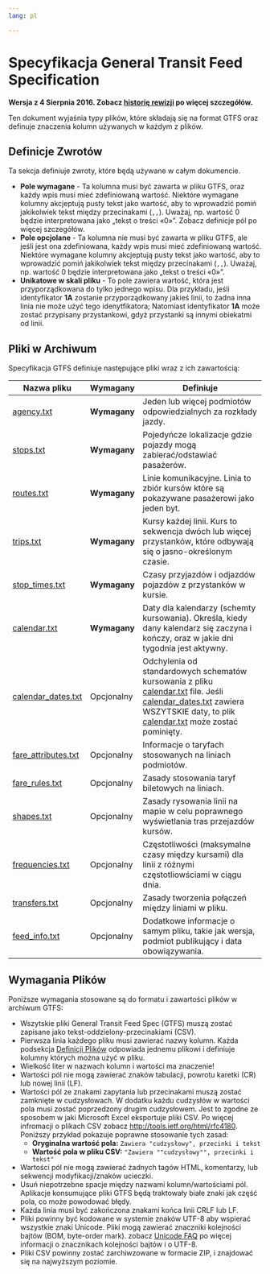 ```yaml
---
lang: pl

---
```

# Specyfikacja General Transit Feed Specification

**Wersja z 4 Sierpnia 2016. Zobacz [historię rewizji](https://github.com/google/transit/blob/master/gtfs/CHANGES.md) po więcej szczegółów.**

Ten dokument wyjaśnia typy plików, które składają się na format GTFS oraz definuje znaczenia kolumn używanych w każdym z plików.

## Definicje Zwrotów

Ta sekcja definiuje zwroty, które będą używane w całym dokumencie.

* **Pole wymagane** - Ta kolumna musi być zawarta w pliku GTFS, oraz każdy wpis musi mieć zdefiniowaną wartość. Niektóre wymagane kolumny akcjeptują pusty tekst jako wartość, aby to wprowadzić pomiń jakikolwiek tekst między przecinakami (`,,`). Uważaj, np. wartość 0 będzie interpretowana jako „tekst o treści «0»”. Zobacz definicje pól po więcej szczegółów.
* **Pole opcjolane** - Ta kolumna nie musi być zawarta w pliku GTFS, ale jeśli jest ona zdefiniowana, każdy wpis musi mieć zdefiniowaną wartość. Niektóre wymagane kolumny akcjeptują pusty tekst jako wartość, aby to wprowadzić pomiń jakikolwiek tekst między przecinakami (`,,`). Uważaj, np. wartość 0 będzie interpretowana jako „tekst o treści «0»”.
* **Unikatowe w skali pliku** - To pole zawiera wartość, która jest przyporządkowana do tylko jednego wpisu. Dla przykładu, jeśli identyfikator **1A** zostanie przyporządkowany jakieś linii, to żadna inna linia nie może użyć tego idenytfikatora; Natomiast identyfikator **1A** może zostać przypisany przystankowi, gdyż przystanki są innymi obiekatmi od linii.

## Pliki w Archiwum

Specyfikacja GTFS definiuje następujące pliki wraz z ich zawartością:

|  Nazwa pliku | Wymagany | Definiuje |
|  ------ | ------ | ------ |
|  [agency.txt](#agency) | **Wymagany** | Jeden lub więcej podmiotów odpowiedzialnych za rozkłady jazdy. |
|  [stops.txt](#stops) | **Wymagany** | Pojedyńcze lokalizacje gdzie pojazdy mogą zabierać/odstawiać pasażerów. |
|  [routes.txt](#routes) | **Wymagany** | Linie komunikacyjne. Linia to zbiór kursów które są pokazywane pasażerowi jako jeden byt. |
|  [trips.txt](#trips)  | **Wymagany** | Kursy każdej linii. Kurs to sekwencja dwóch lub więcej przystanków, które odbywają się o jasno-określonym czasie. |
|  [stop_times.txt](#stop_times)  | **Wymagany** | Czasy przyjazdów i odjazdów pojazdów z przystanków w kursie. |
|  [calendar.txt](#calendar)  | **Wymagany** | Daty dla kalendarzy (schemty kursowania). Określa, kiedy dany kalendarz się zaczyna i kończy, oraz w jakie dni tygodnia jest aktywny. |
|  [calendar_dates.txt](#calendar_dates)  | Opcjonalny | Odchylenia od standardowych schematów kursowania z pliku [calendar.txt](#calendar) file. Jeśli [calendar_dates.txt](#calendar_dates) zawiera WSZYTSKIE daty, to plik [calendar.txt](#calendar) może zostać pominięty. |
|  [fare_attributes.txt](#fare_attributes)  | Opcjonalny | Informacje o taryfach stosowanych na liniach podmiotów. |
|  [fare_rules.txt](#fare_rules)  | Opcjonalny | Zasady stosowania taryf biletowych na liniach. |
|  [shapes.txt](#shapes)  | Opcjonalny | Zasady rysowania linii na mapie w celu poprawnego wyświetlania tras przejazdów kursów. |
|  [frequencies.txt](#frequencies)  | Opcjonalny | Częstotliwości (maksymalne czasy między kursami) dla linii z różnymi częstotliowściami w ciągu dnia. |
|  [transfers.txt](#transfers)  | Opcjonalny | Zasady tworzenia połączeń między liniami w pliku. |
|  [feed_info.txt](#feed_info)  | Opcjonalny | Dodatkowe informacje o samym pliku, takie jak wersja, podmiot publikujący i data obowiązywania. |

## Wymagania Plików

Poniższe wymagania stosowane są do formatu i zawartości plików w archiwum GTFS:

* Wszytskie pliki General Transit Feed Spec (GTFS) muszą zostać zapisane jako tekst-oddzielony-przecinakiami (CSV).
* Pierwsza linia każdego pliku musi zawierać nazwy kolumn. Każda podsekcja [Definicji Plików](#Field-Definitions) odpowiada jednemu plikowi i definiuje kolumny których można użyć w pliku.
* Wielkość liter w nazwach kolumn i wartości ma znaczenie!
* Wartości pól nie mogą zawierać znaków tabulacji, powrotu karetki (CR) lub nowej linii (LF).
* Wartości pól ze znakami zapytania lub przecinakami muszą zostać zamknięte w cudzysłowach. W dodatku każdu cudzysłów w wartości pola musi zostać poprzedzony drugim cudzysłowem. Jest to zgodne ze sposobem w jaki Microsoft Excel eksportuje pliki CSV. Po więcej infromacji o plikach CSV zobacz http://tools.ietf.org/html/rfc4180.
Poniższy przykład pokazuje poprawne stosowanie tych zasad:
  * **Oryginalna wartość pola:** `Zawiera "cudzysłowy", przecinki i tekst`
  * **Wartość pola w pliku CSV:** `"Zawiera ""cudzysłowy"", przecinki i tekst"`
* Wartości pól nie mogą zawierać żadnych tagów HTML, komentarzy, lub sekwencji modyfikacji/znaków ucieczki.
* Usuń niepotrzebne spacje między nazwami kolumn/wartościami pól. Aplikacje konsumujące pliki GTFS będą traktowały białe znaki jak część pola, co może powodować błędy.
* Każda linia musi być zakończona znakami końca linii CRLF lub LF.
* Pliki powinny być kodowane w systemie znaków UTF-8 aby wspierać wszystkie znaki Unicode. Pliki mogą zawierać znaczniki kolejności bajtów (BOM, byte-order mark). zobacz [Unicode FAQ](http://unicode.org/faq/utf_bom.html#BOM) po więcej informacji o znacznikach kolejności bajtów i o UTF-8.
* Pliki CSV powinny zostać zarchiwzowane w formacie ZIP, i znajdować się na najwyższym poziomie.
